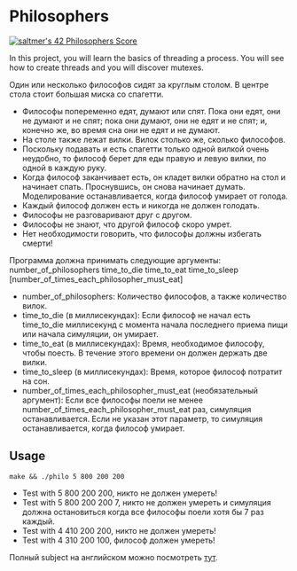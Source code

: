 # Philosophers

[![saltmer's 42 Philosophers Score](https://badge42.vercel.app/api/v2/cl1mc7bhg006309kzftm5w40f/project/2264972)](https://github.com/JaeSeoKim/badge42)

In this project, you will learn the basics of threading a process.
You will see how to create threads and you will discover mutexes.


Один или несколько философов сидят за круглым столом.
В центре стола стоит большая миска со спагетти.

* Философы попеременно едят, думают или спят.
Пока они едят, они не думают и не спят;
пока они думают, они не едят и не спят;
и, конечно же, во время сна они не едят и не думают.
* На столе также лежат вилки. Вилок столько же, сколько философов.
* Поскольку подавать и есть спагетти только одной вилкой очень неудобно, то
философ берет для еды правую и левую вилки, по одной в каждую руку.
* Когда философ заканчивает есть, он кладет вилки обратно на стол и
начинает спать. Проснувшись, он снова начинает думать. Моделирование останавливается, когда
философ умирает от голода.
* Каждый философ должен есть и никогда не должен голодать.
* Философы не разговаривают друг с другом.
* Философы не знают, что другой философ скоро умрет.
* Нет необходимости говорить, что философы должны избегать смерти!

Программа должна принимать следующие аргументы:
number_of_philosophers time_to_die time_to_eat time_to_sleep
[number_of_times_each_philosopher_must_eat]
* number_of_philosophers: Количество философов, а также количество вилок.
* time_to_die (в миллисекундах): Если философ не начал есть time_to_die
миллисекунд с момента начала последнего приема пищи или начала симуляции, он умирает.
* time_to_eat (в миллисекундах): Время, необходимое философу, чтобы поесть.
В течение этого времени он должен держать две вилки.
* time_to_sleep (в миллисекундах): Время, которое философ потратит на сон.
* number_of_times_each_philosopher_must_eat (необязательный аргумент): Если все
философы поели не менее number_of_times_each_philosopher_must_eat
раз, симуляция останавливается. Если не указан этот параметр, то симуляция останавливается, когда
философ умирает.

## Usage

```
make && ./philo 5 800 200 200
```

- Test with 5 800 200 200, никто не должен умереть!
- Test with 5 800 200 200 7, никто не должен умереть и симуляция должна остановиться когда все философы поели хотя бы 7 раз каждый.
- Test with 4 410 200 200, никто не должен умереть!
- Test with 4 310 200 100, философ должен умереть!

Полный subject на английском можно посмотреть <a href="./en.subject.pdf">тут</a>.


